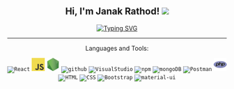 

<h2 align="center">
Hi, I'm Janak Rathod!
  <img src="https://media.giphy.com/media/hvRJCLFzcasrR4ia7z/giphy.gif" width="25"></h2>

<p align="center"><a href="https://git.io/typing-svg"><img src="https://readme-typing-svg.demolab.com?font=Fira+Code&pause=1000&color=4DCD3D&center=true&vCenter=true&width=435&lines=Full+Stack+Web+Developer;Computer+Science+Student;Always+learning+new+things" alt="Typing SVG" /></a></p>
<hr/>

<p align="center">
Languages and Tools:
</p>
<div align="center">
	<code><img height="30" src="https://user-images.githubusercontent.com/25181517/183897015-94a058a6-b86e-4e42-a37f-bf92061753e5.png" alt="React" title="React" /></code>
<code><img height="30" src="https://raw.githubusercontent.com/github/explore/80688e429a7d4ef2fca1e82350fe8e3517d3494d/topics/javascript/javascript.png" alt="JavaScript" title="JavaScript" /></code>
<code><img height="30" src="https://raw.githubusercontent.com/github/explore/80688e429a7d4ef2fca1e82350fe8e3517d3494d/topics/nodejs/nodejs.png" alt="NodeJs" title="NodeJs" /></code>
<code><img height="30" src="https://raw.githubusercontent.com/coherencez/tech-logos/master/github.png" alt="github" title="github" /></code>
	<code><img height="30" src="https://user-images.githubusercontent.com/25181517/182618272-390ab138-7b29-44a0-85a2-62633957d815.png" alt="VisualStudio" title="VisualStudio" /></code>
  <code><img height="20" src="https://raw.githubusercontent.com/coherencez/tech-logos/master/npm.png" alt="npm" title="npm" /></code>
  <code><img height="30" src="https://raw.githubusercontent.com/mongodb-js/leaf/master/dist/mongodb-leaf_128x128.png" alt="mongoDB" title="mongoDB" /></code>
	<code><img height="30" src="https://user-images.githubusercontent.com/25181517/182618508-1b12183b-5398-48d2-92e7-ff0969a22624.png" alt="Postman" title="Postman" /></code>
  <code><img height="30" src="https://raw.githubusercontent.com/github/explore/80688e429a7d4ef2fca1e82350fe8e3517d3494d/topics/php/php.png" alt="php" title="php" /></code>
	<code><img height="30" src="https://user-images.githubusercontent.com/25181517/117447535-f00a3a00-af3d-11eb-89bf-45aaf56dbaf1.png" alt="HTML" title="HTML" /></code>
	<code><img height="30" src="https://user-images.githubusercontent.com/25181517/183898674-75a4a1b1-f960-4ea9-abcb-637170a00a75.png" alt="CSS" title="CSS" /></code>
	<code><img height="30" src="https://user-images.githubusercontent.com/25181517/183898054-b3d693d4-dafb-4808-a509-bab54cf5de34.png" alt="Bootstrap" title="Bootstrap" /></code>
  <code><img height="30" src="https://camo.githubusercontent.com/306dedb9426f1d93a981d305a0a18164932ece8dca4d5fd820b1d3c36625b218/68747470733a2f2f6d75692e636f6d2f7374617469632f6c6f676f2e737667" alt="material-ui" title="material-ui" /></code>
	
